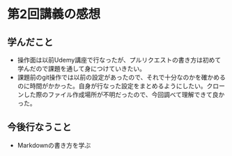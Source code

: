 # 第2回講義の感想
## 学んだこと
- 操作面は以前Udemy講座で行なったが、プルリクエストの書き方は初めて学んだので課題を通して身につけていきたい。
- 課題前のgit操作では以前の設定があったので、それで十分なのかを確かめるのに時間がかかった。自身が行なった設定をまとめるようにしたい。クローンした際のファイル作成場所が不明だったので、今回調べて理解できて良かった。

## 今後行なうこと
- Markdownの書き方を学ぶ